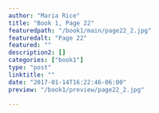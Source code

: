 ```yaml
---
author: "Maria Rice"
title: "Book 1, Page 22"
featuredpath: "/book1/main/page22_2.jpg"
featuredalt: "Page 22"
featured: ""
description2: []
categories: ["book1"]
type: "post"
linktitle: ""
date: "2017-01-14T16:22:46-06:00"
preview: "/book1/preview/page22_2.jpg"

---
```

